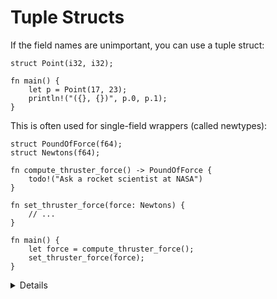 # Tuple Structs

If the field names are unimportant, you can use a tuple struct:

```rust,editable
struct Point(i32, i32);

fn main() {
    let p = Point(17, 23);
    println!("({}, {})", p.0, p.1);
}
```

This is often used for single-field wrappers (called newtypes):

```rust,editable,compile_fail
struct PoundOfForce(f64);
struct Newtons(f64);

fn compute_thruster_force() -> PoundOfForce {
    todo!("Ask a rocket scientist at NASA")
}

fn set_thruster_force(force: Newtons) {
    // ...
}

fn main() {
    let force = compute_thruster_force();
    set_thruster_force(force);
}

```

<details>
    
Key Points:
 * Tuple structs are a different type of struct. Note the lack of curly braces and the way fields are accessed.
 * A tuple struct can be used to create a new type by wrapping around a single field. The rest of the code can then talk about things in terms of these new types and avoid mistakes.
* This slide shows an example of creating new types from f64s. You can demonstrate how to create, modify, add these new types with an f64 variable.
* Naturally, the students might be curious about opportunities for automatic unwrapping. This is a good time to point out that Rust doesn’t like inexplicit things. For instance booleans aren’t used as integers. Similarly using the data in a struct requires accessing fields appropriately. 
* If appropriate, you might bring up that using existing operations on these new types, such as `+` is possible, and we’ll learn about generics on Day 3. 
    
</details>
